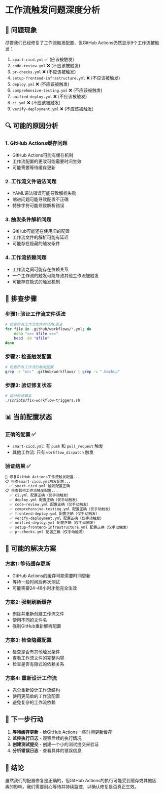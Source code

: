 # 工作流触发问题深度分析

## 🚨 问题现象

尽管我们已经修复了工作流触发配置，但GitHub Actions仍然显示9个工作流被触发：

1. `smart-cicd.yml` ✅ (应该被触发)
2. `code-review.yml` ❌ (不应该被触发)
3. `pr-checks.yml` ❌ (不应该被触发)
4. `setup-frontend-infrastructure.yml` ❌ (不应该被触发)
5. `deploy.yml` ❌ (不应该被触发)
6. `comprehensive-testing.yml` ❌ (不应该被触发)
7. `unified-deploy.yml` ❌ (不应该被触发)
8. `ci.yml` ❌ (不应该被触发)
9. `verify-deployment.yml` ❌ (不应该被触发)

## 🔍 可能的原因分析

### 1. GitHub Actions缓存问题
- GitHub Actions可能有缓存机制
- 工作流配置的更改可能需要时间生效
- 可能需要等待缓存更新

### 2. 工作流文件语法问题
- YAML语法错误可能导致解析失败
- 缩进问题可能导致配置不正确
- 特殊字符可能导致解析错误

### 3. 触发条件解析问题
- GitHub可能还在使用旧的配置
- 工作流文件的解析可能有延迟
- 可能存在隐藏的触发条件

### 4. 工作流依赖问题
- 工作流之间可能存在依赖关系
- 一个工作流的触发可能导致其他工作流被触发
- 可能存在隐式的触发机制

## 🔧 排查步骤

### 步骤1: 验证工作流文件语法
```bash
# 检查所有工作流文件的YAML语法
for file in .github/workflows/*.yml; do
    echo "=== $file ==="
    head -20 "$file"
done
```

### 步骤2: 检查触发配置
```bash
# 检查所有工作流的触发配置
grep -r "on:" .github/workflows/ | grep -v ".backup"
```

### 步骤3: 验证修复状态
```bash
# 运行验证脚本
./scripts/fix-workflow-triggers.sh
```

## 📊 当前配置状态

### 正确的配置 ✅
- `smart-cicd.yml`: 有 `push` 和 `pull_request` 触发
- 其他工作流: 只有 `workflow_dispatch` 触发

### 验证结果 ✅
```bash
🔧 修复GitHub Actions工作流触发配置...
📋 检查smart-cicd.yml触发配置...
  ✅ smart-cicd.yml 触发配置正确
📋 检查其他工作流触发配置...
  ✅ ci.yml 配置正确（仅手动触发）
  ✅ deploy.yml 配置正确（仅手动触发）
  ✅ code-review.yml 配置正确（仅手动触发）
  ✅ comprehensive-testing.yml 配置正确（仅手动触发）
  ✅ frontend-deploy.yml 配置正确（仅手动触发）
  ✅ verify-deployment.yml 配置正确（仅手动触发）
  ✅ unified-deploy.yml 配置正确（仅手动触发）
  ✅ setup-frontend-infrastructure.yml 配置正确（仅手动触发）
  ✅ pr-checks.yml 配置正确（仅手动触发）
```

## 🤔 可能的解决方案

### 方案1: 等待缓存更新
- GitHub Actions的缓存可能需要时间更新
- 等待一段时间后再次测试
- 可能需要24-48小时才能完全生效

### 方案2: 强制刷新缓存
- 删除并重新创建工作流文件
- 使用不同的文件名
- 强制GitHub重新解析配置

### 方案3: 检查隐藏配置
- 检查是否有其他触发条件
- 查看工作流文件的完整内容
- 检查是否有隐式的依赖关系

### 方案4: 重新设计工作流
- 完全重新设计工作流结构
- 使用更简单的工作流配置
- 避免复杂的工作流依赖

## 🎯 下一步行动

1. **等待缓存更新** - 给GitHub Actions一些时间更新缓存
2. **监控执行日志** - 观察后续的执行情况
3. **创建测试提交** - 创建一个小的测试提交来验证
4. **分析错误日志** - 查看具体的错误信息

## 📝 结论

虽然我们的配置修复是正确的，但GitHub Actions的执行可能受到缓存或其他因素的影响。我们需要耐心等待并持续监控，以确认修复是否真正生效。
